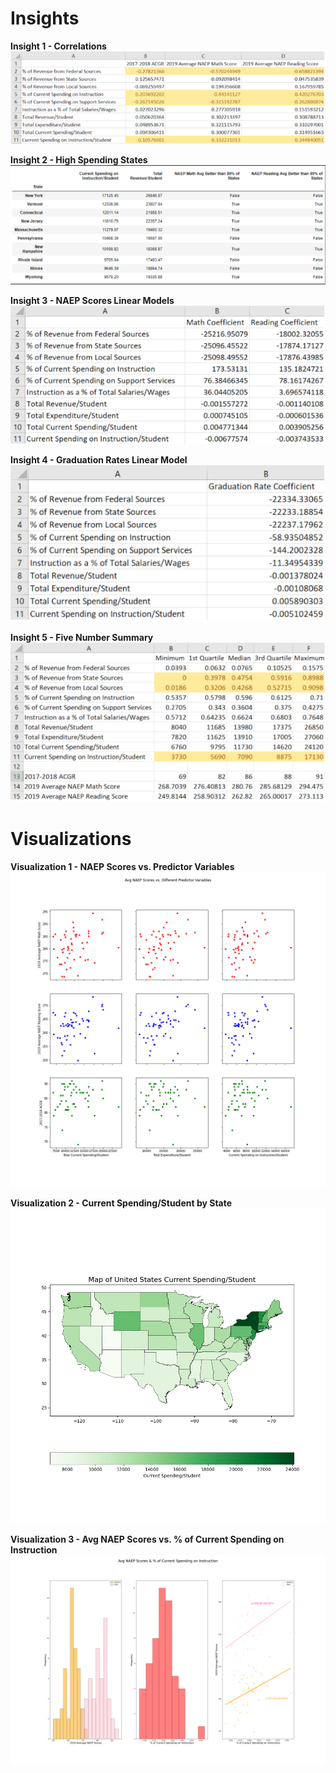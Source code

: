 # Insights
__Insight 1 - Correlations__
<img src = "proj_pics/Insight 1.png" >

__Insight 2 - High Spending States__
<img src = "proj_pics/Insight 2.png" >

__Insight 3 - NAEP Scores Linear Models__
<img src = "proj_pics/Insight 3.png" >

__Insight 4 - Graduation Rates Linear Model__
<img src = "proj_pics/Insight 4.png" >

__Insight 5 - Five Number Summary__
<img src = "proj_pics/Insight 5.png" >

# Visualizations 

__Visualization 1 - NAEP Scores vs. Predictor Variables__
<img src = "proj_pics/Visualization 1.png" > 

__Visualization 2 - Current Spending/Student by State__
<img src = "proj_pics/Visualization 2.png" > 

__Visualization 3 - Avg NAEP Scores vs. % of Current Spending on Instruction__
<img src = "proj_pics/Visualization 3.png" > 
